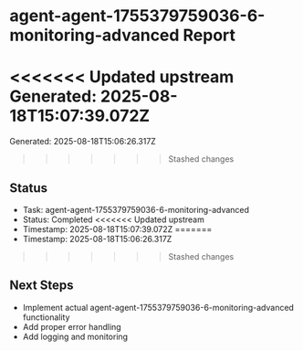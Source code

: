 # agent-agent-1755379759036-6-monitoring-advanced Report

<<<<<<< Updated upstream
Generated: 2025-08-18T15:07:39.072Z
=======
Generated: 2025-08-18T15:06:26.317Z
>>>>>>> Stashed changes

## Status
- Task: agent-agent-1755379759036-6-monitoring-advanced
- Status: Completed
<<<<<<< Updated upstream
- Timestamp: 2025-08-18T15:07:39.072Z
=======
- Timestamp: 2025-08-18T15:06:26.317Z
>>>>>>> Stashed changes

## Next Steps
- Implement actual agent-agent-1755379759036-6-monitoring-advanced functionality
- Add proper error handling
- Add logging and monitoring
